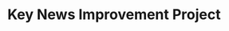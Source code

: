 ---
title: Key News Improvement Project 
Project Duration: 2022.06 ~ 2022.09
Project Overview: Project to easily find and share key news related to internal business
Applied Technologies: JavaScript, HTML, CSS, Vue, Vuetify, Python, Django DRF
Key Roles: Related internal business News find Module Development(Use cosine similarity)
screenshots: ["/NEWS-PROJECT1.png"]
---